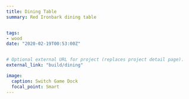 ```yaml
---
title: Dining Table
summary: Red Ironbark dining table


tags:
- wood
date: "2020-02-19T00:53:00Z"


# Optional external URL for project (replaces project detail page).
external_link: "build/dining"

image:
  caption: Switch Game Dock
  focal_point: Smart
---
```

